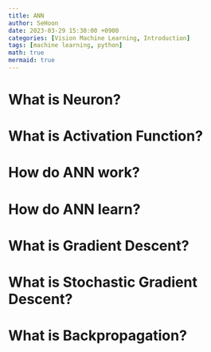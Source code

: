 ```yaml
---
title: ANN
author: SeHoon
date: 2023-03-29 15:30:00 +0900
categories: [Vision Machine Learning, Introduction]
tags: [machine learning, python]
math: true
mermaid: true
---
```


# What is Neuron?<br>

# What is Activation Function?<br>
# How do ANN work?<br>
# How do ANN learn?<br>
# What is Gradient Descent?<br>
# What is Stochastic Gradient Descent?<br>
# What is Backpropagation?<br>